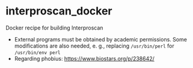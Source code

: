 # interproscan_docker
Docker recipe for building Interproscan

* External programs must be obtained by academic permissions. Some modifications are also needed, e. g., replacing ```/usr/bin/perl``` for ```/usr/bin/env perl```
* Regarding phobius: https://www.biostars.org/p/238642/


